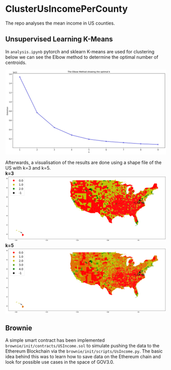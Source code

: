 # ClusterUsIncomePerCounty

The repo analyses the mean income in US counties.

## Unsupervised Learning K-Means

In `analysis.ipynb` pytorch and sklearn K-means are used for clustering below we can see the Elbow method to determine the optimal number of centroids.

![ElbowMethod](/plots/ElbowMethod.jpg)

Afterwards, a visualisation of the results are done using a shape file of the US with k=3 and k=5.<br/>
**k=3**
![ElbowMethod](/plots/ClusteringUsIncomeK3PerCountyCentralised.png)
**k=5**
![ElbowMethod](/plots/ClusteringUsIncomeK5PerCountyCentralised.png)

## Brownie
A simple smart contract has been implemented `brownie/init/contracts/USIncome.sol` to simulate pushing the data to the Ethereum Blockchain via the `brownie/init/scripts/UsIncome.py`. The basic idea behind this was to learn how to save data on the Ethereum chain and look for possible use cases in the space of GOV3.0.